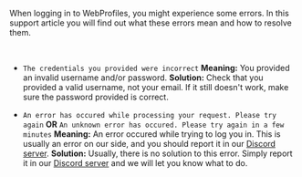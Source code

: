 When logging in to WebProfiles, you might experience some errors. In this support article you will find out what these errors mean and how to resolve them.

&nbsp;

- `The credentials you provided were incorrect`
  **Meaning:** You provided an invalid username and/or password.
  **Solution:** Check that you provided a valid username, not your email. If it still doesn't work, make sure the password provided is correct.

- `An error has occured while processing your request. Please try again` **OR** `An unknown error has occured. Please try again in a few minutes`
  **Meaning:** An error occured while trying to log you in. This is usually an error on our side, and you should report it in our [Discord server](https://discord.gg/j6hwcDp6xN).
  **Solution:** Usually, there is no solution to this error. Simply report it in our [Discord server](https://discord.gg/j6hwcDp6xN) and we will let you know what to do.
